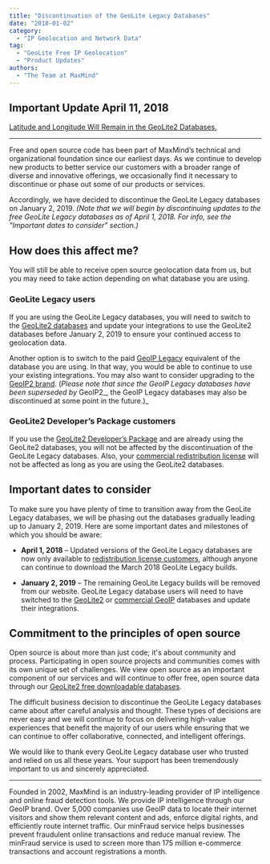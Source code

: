```yaml
---
title: "Discontinuation of the GeoLite Legacy Databases"
date: "2018-01-02"
category:
  - "IP Geolocation and Network Data"
tag:
  - "GeoLite Free IP Geolocation"
  - "Product Updates"
authors:
  - "The Team at MaxMind"
---
```


## Important Update April 11, 2018

[Latitude and Longitude Will Remain in the GeoLite2
Databases.](https://blog.maxmind.com/2018/04/11/we-are-listening-latitude-and-longitude-will-remain-in-geolite2-databases/)

***

Free and open source code has been part of MaxMind’s technical and
organizational foundation since our earliest days. As we continue to develop new
products to better service our customers with a broader range of diverse and
innovative offerings, we occasionally find it necessary to discontinue or phase
out some of our products or services.

Accordingly, we have decided to discontinue the GeoLite Legacy databases on
January 2, 2019. *(Note that we will begin by discontinuing updates to the free
GeoLite Legacy databases as of April 1, 2018. For info, see the "Important dates
to consider" section.)*

## How does this affect me?

You will still be able to receive open source geolocation data from us, but you
may need to take action depending on what database you are using.

### GeoLite Legacy users

If you are using the GeoLite Legacy databases, you will need to switch to the
[GeoLite2 databases](https://dev.maxmind.com/geoip/geoip2/geolite2/) and update
your integrations to use the GeoLite2 databases before January 2, 2019 to ensure
your continued access to geolocation data.

Another option is to switch to the paid [GeoIP
Legacy](https://dev.maxmind.com/geoip/legacy/downloadable/) equivalent of the
database you are using. In that way, you would be able to continue to use your
existing integrations. You may also want to consider upgrading to the [GeoIP2
brand](https://www.maxmind.com/en/geoip2-services-and-databases). (*Please note
that since the GeoIP Legacy databases have been superseded by* GeoIP2\_, the
GeoIP Legacy databases may also be discontinued at some point in the future.)\_

### GeoLite2 Developer’s Package customers

If you use the [GeoLite2 Developer’s
Package](https://www.maxmind.com/en/geolite2-developer-package) and are already
using the GeoLite2 databases, you will not be affected by the discontinuation of
the GeoLite Legacy databases. Also, your [commercial redistribution
license](https://www.maxmind.com/en/geolite-commercial-redistribution-license)
will not be affected as long as you are using the GeoLite2 databases.

## Important dates to consider

To make sure you have plenty of time to transition away from the GeoLite Legacy
databases, we will be phasing out the databases gradually leading up to January
2, 2019. Here are some important dates and milestones of which you should be
aware:

* **April 1, 2018** – Updated versions of the GeoLite Legacy databases are now
  only available to [redistribution license
  customers](https://www.maxmind.com/en/geolite-commercial-redistribution-license),
  although anyone can continue to download the March 2018 GeoLite Legacy builds.

* **January 2, 2019** – The remaining GeoLite Legacy builds will be removed from
  our website. GeoLite Legacy database users will need to have switched to the
  [GeoLite2](https://dev.maxmind.com/geoip/geoip2/geolite2/) or [commercial
  GeoIP](https://www.maxmind.com/en/geoip2-services-and-databases) databases and
  update their integrations.

## Commitment to the principles of open source

Open source is about more than just code; it's about community and process.
Participating in open source projects and communities comes with its own unique
set of challenges. We view open source as an important component of our services
and will continue to offer free, open source data through our [GeoLite2 free
downloadable databases](https://dev.maxmind.com/geoip/geoip2/geolite2/).

The difficult business decision to discontinue the GeoLite Legacy databases came
about after careful analysis and thought. These types of decisions are never
easy and we will continue to focus on delivering high-value experiences that
benefit the majority of our users while ensuring that we can continue to offer
collaborative, connected, and intelligent offerings.

We would like to thank every GeoLite Legacy database user who trusted and relied
on us all these years. Your support has been tremendously important to us and
sincerely appreciated.

***

Founded in 2002, MaxMind is an industry-leading provider of IP intelligence and
online fraud detection tools. We provide IP intelligence through our GeoIP
brand. Over 5,000 companies use GeoIP data to locate their internet visitors and
show them relevant content and ads, enforce digital rights, and efficiently
route internet traffic.  Our minFraud service helps businesses prevent
fraudulent online transactions and reduce manual review. The minFraud service is
used to screen more than 175 million e-commerce transactions and account
registrations a month.
